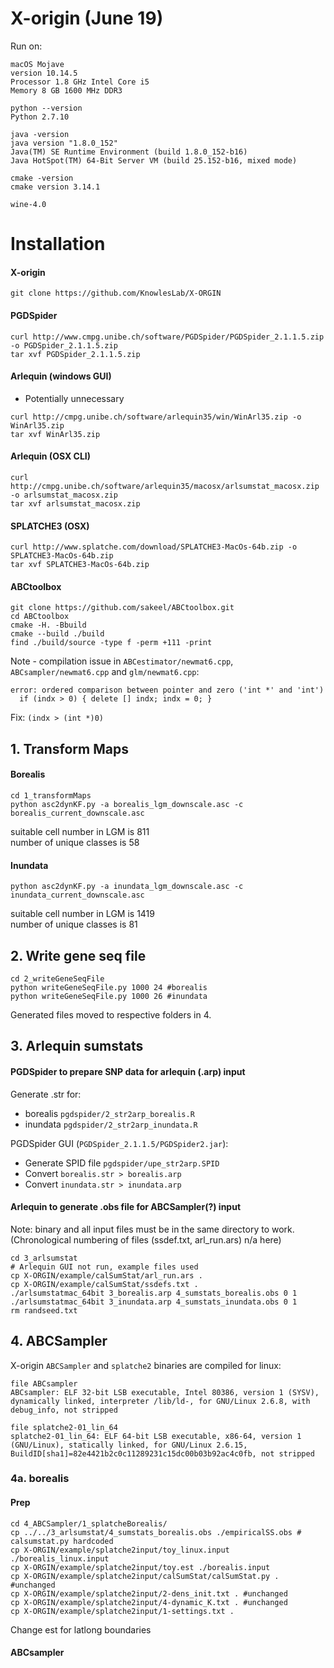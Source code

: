 # X-origin (June 19)
Run on:
```
macOS Mojave
version 10.14.5
Processor 1.8 GHz Intel Core i5
Memory 8 GB 1600 MHz DDR3

python --version
Python 2.7.10

java -version
java version "1.8.0_152"
Java(TM) SE Runtime Environment (build 1.8.0_152-b16)
Java HotSpot(TM) 64-Bit Server VM (build 25.152-b16, mixed mode)

cmake -version
cmake version 3.14.1

wine-4.0
```

# Installation
#### X-origin
```
git clone https://github.com/KnowlesLab/X-ORGIN
```

#### PGDSpider
```
curl http://www.cmpg.unibe.ch/software/PGDSpider/PGDSpider_2.1.1.5.zip -o PGDSpider_2.1.1.5.zip
tar xvf PGDSpider_2.1.1.5.zip
```

#### Arlequin (windows GUI)
* Potentially unnecessary
```
curl http://cmpg.unibe.ch/software/arlequin35/win/WinArl35.zip -o WinArl35.zip
tar xvf WinArl35.zip
```

#### Arlequin (OSX CLI)
```
curl http://cmpg.unibe.ch/software/arlequin35/macosx/arlsumstat_macosx.zip -o arlsumstat_macosx.zip
tar xvf arlsumstat_macosx.zip
```

#### SPLATCHE3 (OSX)
```
curl http://www.splatche.com/download/SPLATCHE3-MacOs-64b.zip -o SPLATCHE3-MacOs-64b.zip
tar xvf SPLATCHE3-MacOs-64b.zip
```

#### ABCtoolbox
```
git clone https://github.com/sakeel/ABCtoolbox.git
cd ABCtoolbox
cmake -H. -Bbuild
cmake --build ./build
find ./build/source -type f -perm +111 -print
```
Note - compilation issue in `ABCestimator/newmat6.cpp`, `ABCsampler/newmat6.cpp` and `glm/newmat6.cpp`:
```
error: ordered comparison between pointer and zero ('int *' and 'int')
  if (indx > 0) { delete [] indx; indx = 0; }
```
Fix: `(indx > (int *)0)`

## 1. Transform Maps
#### Borealis
```
cd 1_transformMaps
python asc2dynKF.py -a borealis_lgm_downscale.asc -c borealis_current_downscale.asc
```
suitable cell number in LGM is  811  
number of unique classes is  58

#### Inundata
```
python asc2dynKF.py -a inundata_lgm_downscale.asc -c inundata_current_downscale.asc
```

suitable cell number in LGM is  1419  
number of unique classes is  81

## 2. Write gene seq file
```
cd 2_writeGeneSeqFile
python writeGeneSeqFile.py 1000 24 #borealis
python writeGeneSeqFile.py 1000 26 #inundata
```
Generated files moved to respective folders in 4.

## 3. Arlequin sumstats
#### PGDSpider to prepare SNP data for arlequin (.arp) input
Generate .str for:
  * borealis `pgdspider/2_str2arp_borealis.R`
  * inundata `pgdspider/2_str2arp_inundata.R`

PGDSpider GUI (`PGDSpider_2.1.1.5/PGDSpider2.jar`):
  * Generate SPID file `pgdspider/upe_str2arp.SPID`
  * Convert `borealis.str > borealis.arp`
  * Convert `inundata.str > inundata.arp`

#### Arlequin to generate .obs file for ABCSampler(?) input
Note: binary and all input files must be in the same directory to work. (Chronological numbering of files (ssdef.txt, arl_run.ars) n/a here)

```
cd 3_arlsumstat
# Arlequin GUI not run, example files used
cp X-ORGIN/example/calSumStat/arl_run.ars .
cp X-ORGIN/example/calSumStat/ssdefs.txt .
./arlsumstatmac_64bit 3_borealis.arp 4_sumstats_borealis.obs 0 1
./arlsumstatmac_64bit 3_inundata.arp 4_sumstats_inundata.obs 0 1
rm randseed.txt
```

## 4. ABCSampler
X-origin `ABCSampler` and `splatche2` binaries are compiled for linux:
```
file ABCsampler
ABCsampler: ELF 32-bit LSB executable, Intel 80386, version 1 (SYSV), dynamically linked, interpreter /lib/ld-, for GNU/Linux 2.6.8, with debug_info, not stripped

file splatche2-01_lin_64
splatche2-01_lin_64: ELF 64-bit LSB executable, x86-64, version 1 (GNU/Linux), statically linked, for GNU/Linux 2.6.15, BuildID[sha1]=82e4421b2c0c11289231c15dc00b03b92ac4c0fb, not stripped
```

### 4a. borealis
#### Prep
```
cd 4_ABCSampler/1_splatcheBorealis/
cp ../../3_arlsumstat/4_sumstats_borealis.obs ./empiricalSS.obs # calsumstat.py hardcoded
cp X-ORGIN/example/splatche2input/toy_linux.input ./borealis_linux.input
cp X-ORGIN/example/splatche2input/toy.est ./borealis.input
cp X-ORGIN/example/splatche2input/calSumStat/calSumStat.py . #unchanged
cp X-ORGIN/example/splatche2input/2-dens_init.txt . #unchanged
cp X-ORGIN/example/splatche2input/4-dynamic_K.txt . #unchanged
cp X-ORGIN/example/splatche2input/1-settings.txt .
```
 Change est for latlong boundaries

#### ABCsampler
